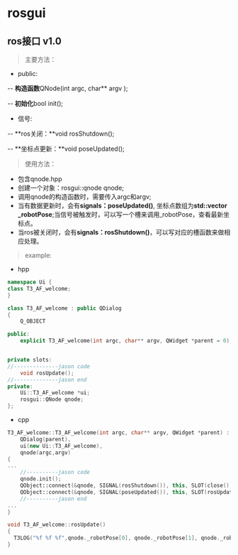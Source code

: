 # rosgui
## ros接口 v1.0
> 主要方法：
- public:

-- **构造函数**QNode(int argc, char** argv );

-- **初始化**bool init();
- 信号:

-- **ros关闭：**void rosShutdown();
    
-- **坐标点更新：**void poseUpdated();


> 使用方法：
- 包含qnode.hpp
- 创建一个对象：rosgui::qnode qnode;
- 调用qnode的构造函数时，需要传入argc和argv;
- 当有数据更新时，会有**signals：poseUpdated()**, 坐标点数组为**std::vector<double> _robotPose**;当信号被触发时，可以写一个槽来调用_robotPose，查看最新坐标点。
- 当ros被关闭时，会有**signals：rosShutdown()**，可以写对应的槽函数来做相应处理。
> example:
- hpp
```cpp
namespace Ui {
class T3_AF_welcome;
}

class T3_AF_welcome : public QDialog
{
    Q_OBJECT

public:
    explicit T3_AF_welcome(int argc, char** argv, QWidget *parent = 0);


private slots:
//--------------jason code
    void rosUpdate();
//--------------jason end
private:
    Ui::T3_AF_welcome *ui;
    rosgui::QNode qnode;
};
```
- cpp
```cpp
T3_AF_welcome::T3_AF_welcome(int argc, char** argv, QWidget *parent) :
    QDialog(parent),
    ui(new Ui::T3_AF_welcome),
    qnode(argc,argv)
{
...
    //----------jason code
    qnode.init();
    QObject::connect(&qnode, SIGNAL(rosShutdown()), this, SLOT(close()));
    QObject::connect(&qnode, SIGNAL(poseUpdated()), this, SLOT(rosUpdate()));
    //----------jason end
...
}

void T3_AF_welcome::rosUpdate()
{
  T3LOG("%f %f %f",qnode._robotPose[0], qnode._robotPose[1], qnode._robotPose[2]);
}
```

